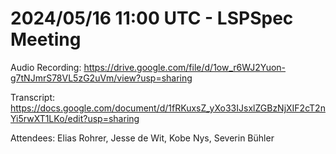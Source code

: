 # 2024/05/16 11:00 UTC - LSPSpec Meeting

Audio Recording: https://drive.google.com/file/d/1ow_r6WJ2Yuon-g7tNJmrS78VL5zG2uVm/view?usp=sharing

Transcript: https://docs.google.com/document/d/1fRKuxsZ_yXo33IJsxlZGBzNjXIF2cT2nYi5rwXT1LKo/edit?usp=sharing

Attendees: Elias Rohrer, Jesse de Wit, Kobe Nys, Severin Bühler
